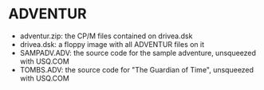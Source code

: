 # ADVENTUR

 * adventur.zip: the CP/M files contained on drivea.dsk
 * drivea.dsk: a floppy image with all ADVENTUR files on it
 * SAMPADV.ADV: the source code for the sample adventure, unsqueezed with USQ.COM
 * TOMBS.ADV: the source code for "The Guardian of Time", unsqueezed with USQ.COM
